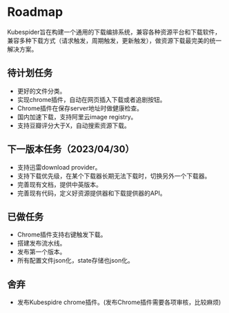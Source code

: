# Roadmap
Kubespider旨在构建一个通用的下载编排系统，兼容各种资源平台和下载软件，兼容多种下载方式（请求触发，周期触发，更新触发），做资源下载最完美的统一解决方案。

## 待计划任务
* 更好的文件分类。
* 实现chrome插件，自动在网页插入下载或者追剧按钮。
* Chrome插件在保存server地址时做健康检查。
* 国内加速下载，支持阿里云image registry。
* 支持豆瓣评分大于X，自动搜索资源下载。

## 下一版本任务（2023/04/30）
* 支持迅雷download provider。
* 支持下载优先级，在某个下载器长期无法下载时，切换另外一个下载器。
* 完善现有文档，提供中英版本。
* 完善现有代码，定义好资源提供器和下载提供器的API。

## 已做任务
* Chrome插件支持右键触发下载。
* 搭建发布流水线。
* 发布第一个版本。
* 所有配置文件json化，state存储也json化。

## 舍弃
* 发布Kubespidre chrome插件。(发布Chrome插件需要各项审核，比较麻烦)
